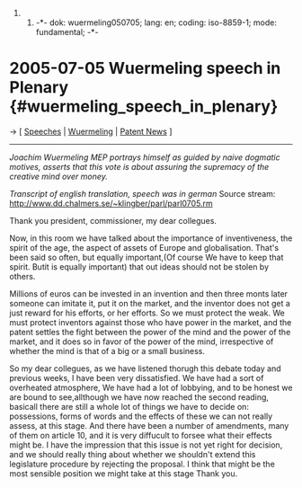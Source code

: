 1.  1.  -\*- dok: wuermeling050705; lang: en; coding: iso-8859-1; mode:
        fundamental; -\*-

# 2005-07-05 Wuermeling speech in Plenary {#wuermeling_speech_in_plenary}

-\> \[ [ Speeches](PlenTrans050705En "wikilink") \| [
Wuermeling](SwpatjwuermelingEn "wikilink") \| [ Patent
News](SwpatcninoEn "wikilink") \]

------------------------------------------------------------------------

*Joachim Wuermeling MEP portrays himself as guided by naive dogmatic
motives, asserts that this vote is about assuring the supremacy of the
creative mind over money.*

*Transcript of english translation, speech was in german* Source stream:
<http://www.dd.chalmers.se/~klingber/parl/parl0705.rm>

Thank you president, commissioner, my dear collegues.

Now, in this room we have talked about the importance of inventiveness,
the spirit of the age, the aspect of assets of Europe and globalisation.
That\'s been said so often, but equally important,(Of course We have to
keep that spirit. Butit is equally important) that out ideas should not
be stolen by others.

Millions of euros can be invested in an invention and then three monts
later someone can imitate it, put it on the market, and the inventor
does not get a just reward for his efforts, or her efforts. So we must
protect the weak. We must protect inventors against those who have power
in the market, and the patent settles the fight between the power of the
mind and the power of the market, and it does so in favor of the power
of the mind, irrespective of whether the mind is that of a big or a
small business.

So my dear collegues, as we have listened thorugh this debate today and
previous weeks, I have been very dissatisfied. We have had a sort of
overheated atmosphere, We have had a lot of lobbying, and to be honest
we are bound to see,allthough we have now reached the second reading,
basicall there are still a whole lot of things we have to decide on:
possessions, forms of words and the effects of these we can not really
assess, at this stage. And there have been a number of amendments, many
of them on article 10, and it is very diffucult to forsee what their
effects might be. I have the impression that this issue is not yet right
for decision, and we should really thing about whether we shouldn\'t
extend this legislature procedure by rejecting the proposal. I think
that might be the most sensible position we might take at this stage
Thank you.
